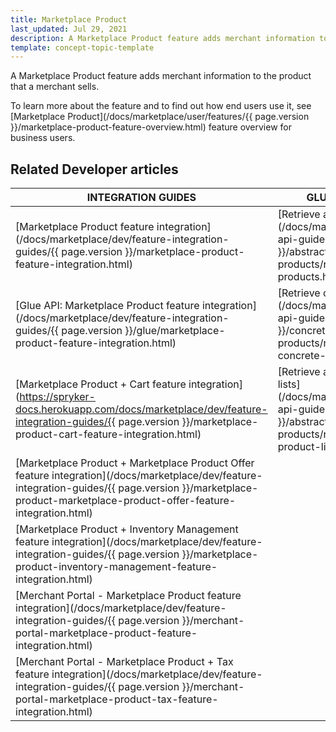 ```yaml
---
title: Marketplace Product
last_updated: Jul 29, 2021
description: A Marketplace Product feature adds merchant information to the product that a merchant sells. 
template: concept-topic-template
---
```


A Marketplace Product feature adds merchant information to the product that a merchant sells. 

To learn more about the feature and to find out how end users use it, see [Marketplace Product](/docs/marketplace/user/features/{{ page.version }}/marketplace-product-feature-overview.html) feature overview for business users.

## Related Developer articles

| INTEGRATION GUIDES| GLUE API GUIDES  | DATA IMPORT   |
| -------------- | ----------------- | ------------------ |
| [Marketplace Product feature integration](/docs/marketplace/dev/feature-integration-guides/{{ page.version }}/marketplace-product-feature-integration.html) | [Retrieve abstract products](/docs/marketplace/dev/glue-api-guides/{{ page.version }}/abstract-products/retrieving-abstract-products.html) | [File details: merchant_product.csv](/docs/marketplace/dev/data-import/{{ page.version }}/file-details-merchant-product-csv.html) |
| [Glue API: Marketplace Product feature integration](/docs/marketplace/dev/feature-integration-guides/{{ page.version }}/glue/marketplace-product-feature-integration.html) | [Retrieve concrete products](/docs/marketplace/dev/glue-api-guides/{{ page.version }}/concrete-products/retrieving-concrete-products.html) |                                                              |
| [Marketplace Product + Cart feature integration](https://spryker-docs.herokuapp.com/docs/marketplace/dev/feature-integration-guides/{{ page.version }}/marketplace-product-cart-feature-integration.html) | [Retrieve abstract product lists](/docs/marketplace/dev/glue-api-guides/{{ page.version }}/abstract-products/retrieving-abstract-product-lists.html) |                                                              |
| [Marketplace Product + Marketplace Product Offer feature integration](/docs/marketplace/dev/feature-integration-guides/{{ page.version }}/marketplace-product-marketplace-product-offer-feature-integration.html) |                                                              |                                                              |
| [Marketplace Product + Inventory Management feature integration](/docs/marketplace/dev/feature-integration-guides/{{ page.version }}/marketplace-product-inventory-management-feature-integration.html) |                                                              |                                                              |
| [Merchant Portal - Marketplace Product feature integration](/docs/marketplace/dev/feature-integration-guides/{{ page.version }}/merchant-portal-marketplace-product-feature-integration.html) |                                                              |                                                              |
| [Merchant Portal - Marketplace Product + Tax feature integration](/docs/marketplace/dev/feature-integration-guides/{{ page.version }}/merchant-portal-marketplace-product-tax-feature-integration.html) |                                                              |                                                              |
